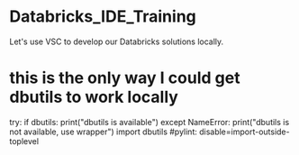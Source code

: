 # Databricks_IDE_Training
Let's use VSC to develop our Databricks solutions locally.



# this is the only way I could get dbutils to work locally
try:
    if dbutils:
        print("dbutils is available")
except NameError:
    print("dbutils is not available, use wrapper")
    import dbutils #pylint: disable=import-outside-toplevel
